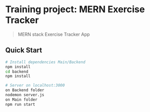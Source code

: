 # Training project: MERN Exercise Tracker

> MERN stack Exercise Tracker App

## Quick Start

```bash
# Install dependencies Main/Backend 
npm install
cd backend
npm install

# Server on localhost:3000
on Backend folder
nodemon server.js
on Main folder
npm run start
```
